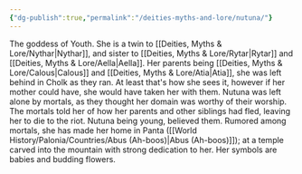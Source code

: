 ```yaml
---
{"dg-publish":true,"permalink":"/deities-myths-and-lore/nutuna/"}
---
```



The goddess of Youth. She is a twin to [[Deities, Myths & Lore/Nythar\|Nythar]], and sister to [[Deities, Myths & Lore/Rytar\|Rytar]] and [[Deities, Myths & Lore/Aella\|Aella]]. Her parents being [[Deities, Myths & Lore/Calous\|Calous]] and [[Deities, Myths & Lore/Atia\|Atia]], she was left behind in Cholk as they ran. At least that's how she sees it, however if her mother could have, she would have taken her with them. Nutuna was left alone by mortals, as they thought her domain was worthy of their worship. The mortals told her of how her parents and other siblings had fled, leaving her to die to the riot. Nutuna being young, believed them. Rumored among mortals, she has made her home in Panta ([[World History/Palonia/Countries/Abus (Ah-boos)\|Abus (Ah-boos)]]); at a temple carved into the mountain with strong dedication to her. Her symbols are babies and budding flowers.

